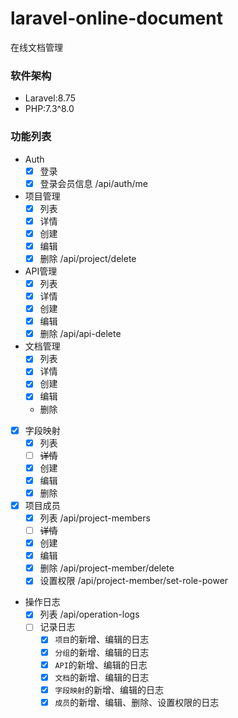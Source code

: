 # laravel-online-document
在线文档管理


### 软件架构
- Laravel:8.75
- PHP:7.3^8.0


### 功能列表
- Auth
    - [X] 登录
    - [X] 登录会员信息 /api/auth/me
- 项目管理 
    - [X] 列表
    - [X] 详情
    - [X] 创建
    - [X] 编辑
    - [X] 删除 /api/project/delete
- API管理 
    - [X] 列表
    - [X] 详情
    - [X] 创建
    - [X] 编辑
    - [X] 删除 /api/api-delete
- 文档管理 
    - [X] 列表
    - [X] 详情
    - [X] 创建
    - [X] 编辑
    - 删除
- [X] 字段映射
    - [X] 列表
    - [ ] ~~详情~~
    - [X] 创建
    - [X] 编辑
    - [X] 删除
- [X] 项目成员
    - [X] 列表 /api/project-members
    - [ ] ~~详情~~
    - [X] 创建
    - [X] 编辑
    - [X] 删除 /api/project-member/delete
    - [X] 设置权限 /api/project-member/set-role-power
- 操作日志
    - [X] 列表 /api/operation-logs
    - [ ] 记录日志
      - [X] `项目`的新增、编辑的日志
      - [X] `分组`的新增、编辑的日志
      - [X] `API`的新增、编辑的日志
      - [X] `文档`的新增、编辑的日志
      - [X] `字段映射`的新增、编辑的日志
      - [X] `成员`的新增、编辑、删除、设置权限的日志
